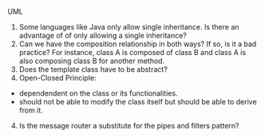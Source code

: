 UML
1. Some languages like Java only allow single inheritance. Is there an advantage of of only allowing a single inheritance?
2. Can we have the composition relationship in both ways? If so, is it a bad practice? For instance, class A is composed of class B and class A is also composing class B for another method.
3. Does the template class have to be abstract?
4. Open-Closed Principle:
- dependendent on the class or its functionalities.
- should not be able to modify the class itself but should be able to derive from it.

4. Is the message router a substitute for the pipes and filters pattern?